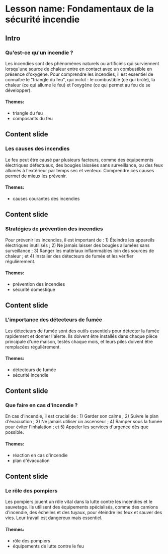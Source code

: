 # Lesson name: Fondamentaux de la sécurité incendie

## Intro

### Qu'est-ce qu'un incendie ?

Les incendies sont des phénomènes naturels ou artificiels qui surviennent lorsqu'une source de chaleur entre en contact avec un combustible en présence d'oxygène. Pour comprendre les incendies, il est essentiel de connaître le "triangle du feu", qui inclut : le combustible (ce qui brûle), la chaleur (ce qui allume le feu) et l'oxygène (ce qui permet au feu de se développer).

#### **Themes:**
- triangle du feu
- composants du feu

## Content slide

### Les causes des incendies

Le feu peut être causé par plusieurs facteurs, comme des équipements électriques défectueux, des bougies laissées sans surveillance, ou des feux allumés à l'extérieur par temps sec et venteux. Comprendre ces causes permet de mieux les prévenir.

#### **Themes:**
- causes courantes des incendies

## Content slide

### Stratégies de prévention des incendies

Pour prévenir les incendies, il est important de : 1) Éteindre les appareils électriques inutilisés ; 2) Ne jamais laisser des bougies allumées sans surveillance ; 3) Ranger les matériaux inflammables loin des sources de chaleur ; et 4) Installer des détecteurs de fumée et les vérifier régulièrement.

#### **Themes:**
- prévention des incendies
- sécurité domestique

## Content slide

### L'importance des détecteurs de fumée

Les détecteurs de fumée sont des outils essentiels pour détecter la fumée rapidement et donner l'alerte. Ils doivent être installés dans chaque pièce principale d'une maison, testés chaque mois, et leurs piles doivent être remplacées régulièrement.

#### **Themes:**
- détecteurs de fumée
- sécurité incendie

## Content slide

### Que faire en cas d'incendie ?

En cas d'incendie, il est crucial de : 1) Garder son calme ; 2) Suivre le plan d'évacuation ; 3) Ne jamais utiliser un ascenseur ; 4) Ramper sous la fumée pour éviter l'inhalation ; et 5) Appeler les services d'urgence dès que possible.

#### **Themes:**
- réaction en cas d'incendie
- plan d'évacuation

## Content slide

### Le rôle des pompiers

Les pompiers jouent un rôle vital dans la lutte contre les incendies et le sauvetage. Ils utilisent des équipements spécialisés, comme des camions d'incendie, des échelles et des tuyaux, pour éteindre les feux et sauver des vies. Leur travail est dangereux mais essentiel.

#### **Themes:**
- rôle des pompiers
- équipements de lutte contre le feu
